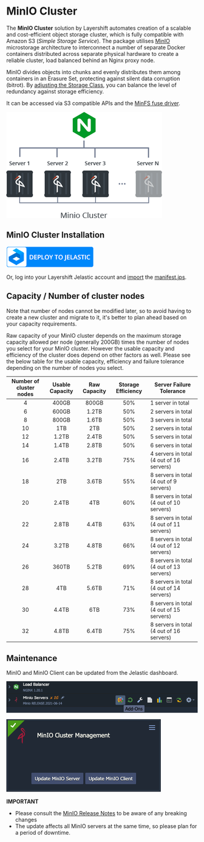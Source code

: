 # MinIO Cluster

The **MinIO Cluster** solution by Layershift automates creation of a scalable and cost-efficient object storage cluster, which is fully compatible with Amazon S3 (_Simple Storage Service_). The package utilises [MinIO](https://www.minio.io/) microstorage architecture to interconnect a number of separate Docker containers distributed across separate physical hardware to create a reliable cluster, load balanced behind an Nginx proxy node.

MinIO divides objects into chunks and evenly distributes them among containers in an Erasure Set, protecting against silent data corruption (bitrot). By [adjusting the Storage Class](https://docs.min.io/minio/baremetal/concepts/erasure-coding.html#storage-classes), you can balance the level of redundancy against storage efficiency.

It can be accessed via S3 compatible APIs and the [MinFS fuse driver](https://github.com/minio/minfs).

![MinIO S3 Cluster](images/minio-s3-cluster.png)

## MinIO Cluster Installation

[![Deploy](images/getithosted.png)](https://app.j.layershift.co.uk/?manifest=https://raw.githubusercontent.com/layershift/minio/master/manifest.jps)

Or, log into your Layershift Jelastic account and [import](https://docs.jelastic.com/environment-import) the [manifest.jps](manifest.jps).

## Capacity / Number of cluster nodes

Note that number of nodes cannot be modified later, so to avoid having to create a new cluster and migrate to it, it's better to plan ahead based on your capacity requirements.

Raw capacity of your MinIO cluster depends on the maximum storage capacity allowed per node (generally 200GB) times the number of nodes you select for your MinIO cluster. However the usable capacity and efficiency of the cluster does depend on other factors as well. Please see the below table for the usable capacity, efficiency and failure tolerance depending on the number of nodes you select.

| Number of cluster nodes | Usable Capacity | Raw Capacity | Storage Efficiency | Server Failure Tolerance                 |
|:-----------------------:|:---------------:|:------------:|:------------------:|------------------------------------------|
|                       4 | 400GB           | 800GB        | 50%                | 1 server in total                        |
|                       6 | 600GB           | 1.2TB        | 50%                | 2 servers in total                       |
|                       8 | 800GB           | 1.6TB        | 50%                | 3 servers in total                       |
|                      10 | 1TB             | 2TB          | 50%                | 2 servers in total                       |
|                      12 | 1.2TB           | 2.4TB        | 50%                | 5 servers in total                       |
|                      14 | 1.4TB           | 2.8TB        | 50%                | 6 servers in total                       |
|                      16 | 2.4TB           | 3.2TB        | 75%                | 4 servers in total (4 out of 16 servers) |
|                      18 | 2TB             | 3.6TB        | 55%                | 8 servers in total (4 out of 9 servers)  |
|                      20 | 2.4TB           | 4TB          | 60%                | 8 servers in total (4 out of 10 servers) |
|                      22 | 2.8TB           | 4.4TB        | 63%                | 8 servers in total (4 out of 11 servers) |
|                      24 | 3.2TB           | 4.8TB        | 66%                | 8 servers in total (4 out of 12 servers) |
|                      26 | 360TB           | 5.2TB        | 69%                | 8 servers in total (4 out of 13 servers) |
|                      28 | 4TB             | 5.6TB        | 71%                | 8 servers in total (4 out of 14 servers) |
|                      30 | 4.4TB           | 6TB          | 73%                | 8 servers in total (4 out of 15 servers) |
|                      32 | 4.8TB           | 6.4TB        | 75%                | 8 servers in total (4 out of 16 servers) |


## Maintenance

MinIO and MinIO Client can be updated from the Jelastic dashboard.

![MinIO Server Addons button](images/minio-addons.png)

![MinIO Cluster Management panel](images/minio-cluster-management.png)

**IMPORTANT**
* Please consult the [MinIO Release Notes](https://github.com/minio/minio/releases) to be aware of any breaking changes
* The update affects all MinIO servers at the same time, so please plan for a period of downtime.
